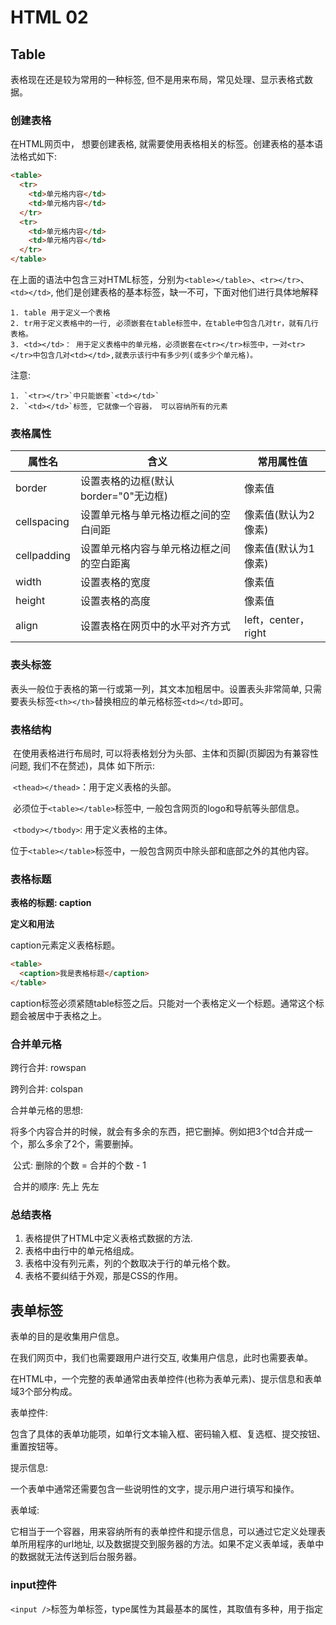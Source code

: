 # HTML 02

## Table

表格现在还是较为常用的一种标签, 但不是用来布局，常见处理、显示表格式数据。

### 创建表格

在HTML网页中， 想要创建表格, 就需要使用表格相关的标签。创建表格的基本语法格式如下:

```html
<table>
  <tr>
  	<td>单元格内容</td>
    <td>单元格内容</td>
  </tr>
  <tr>
  	<td>单元格内容</td>
    <td>单元格内容</td>
  </tr>
</table>
```

在上面的语法中包含三对HTML标签，分别为`<table></table>`、`<tr></tr>`、`<td></td>`, 他们是创建表格的基本标签，缺一不可，下面对他们进行具体地解释

```
1. table 用于定义一个表格
2. tr用于定义表格中的一行, 必须嵌套在table标签中，在table中包含几对tr，就有几行表格。
3. <td></td>： 用于定义表格中的单元格，必须嵌套在<tr></tr>标签中，一对<tr></tr>中包含几对<td></td>,就表示该行中有多少列(或多少个单元格)。
```

注意:

	1. `<tr></tr>`中只能嵌套`<td></td>`
 	2. `<td></td>`标签, 它就像一个容器， 可以容纳所有的元素

### 表格属性

| 属性名      | 含义                                     | 常用属性值          |
| ----------- | ---------------------------------------- | ------------------- |
| border      | 设置表格的边框(默认border="0"无边框)     | 像素值              |
| cellspacing | 设置单元格与单元格边框之间的空白间距     | 像素值(默认为2像素) |
| cellpadding | 设置单元格内容与单元格边框之间的空白距离 | 像素值(默认为1像素) |
| width       | 设置表格的宽度                           | 像素值              |
| height      | 设置表格的高度                           | 像素值              |
| align       | 设置表格在网页中的水平对齐方式           | left，center，right |

### 表头标签

表头一般位于表格的第一行或第一列，其文本加粗居中。设置表头非常简单, 只需要表头标签`<th></th>`替换相应的单元格标签`<td></td>`即可。

### 表格结构

​	在使用表格进行布局时, 可以将表格划分为头部、主体和页脚(页脚因为有兼容性问题, 我们不在赘述)，具体 如下所示:

​	`<thead></thead>`：用于定义表格的头部。

​	必须位于`<table></table>`标签中, 一般包含网页的logo和导航等头部信息。

​	`<tbody></tbody>`: 用于定义表格的主体。

​	位于`<table></table>`标签中，一般包含网页中除头部和底部之外的其他内容。

### 表格标题

**表格的标题: caption**

**定义和用法**

caption元素定义表格标题。

```html
<table>
  <caption>我是表格标题</caption>
</table>
```

caption标签必须紧随table标签之后。只能对一个表格定义一个标题。通常这个标题会被居中于表格之上。

### 合并单元格

跨行合并: rowspan

跨列合并: colspan

合并单元格的思想:

​	将多个内容合并的时候，就会有多余的东西，把它删掉。例如把3个td合并成一个，那么多余了2个，需要删掉。

​	公式: 删除的个数 = 合并的个数 - 1

​	合并的顺序: 先上 先左

### 总结表格

1. 表格提供了HTML中定义表格式数据的方法.
2. 表格中由行中的单元格组成。
3. 表格中没有列元素，列的个数取决于行的单元格个数。
4. 表格不要纠结于外观，那是CSS的作用。

## 表单标签

表单的目的是收集用户信息。

在我们网页中，我们也需要跟用户进行交互, 收集用户信息，此时也需要表单。

在HTML中，一个完整的表单通常由表单控件(也称为表单元素)、提示信息和表单域3个部分构成。

表单控件:

​	包含了具体的表单功能项，如单行文本输入框、密码输入框、复选框、提交按钮、重置按钮等。

提示信息:

​	一个表单中通常还需要包含一些说明性的文字，提示用户进行填写和操作。

表单域:

​	它相当于一个容器，用来容纳所有的表单控件和提示信息，可以通过它定义处理表单所用程序的url地址, 以及数据提交到服务器的方法。如果不定义表单域，表单中的数据就无法传送到后台服务器。

### input控件

`<input />`标签为单标签，type属性为其最基本的属性，其取值有多种，用于指定


